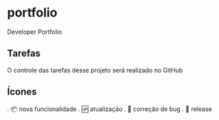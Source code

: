 # portfolio

Developer Portfolio

## Tarefas

O controle das tarefas  desse projeto será realizado no GitHub

## Ícones

. :package: nova funcionalidade
. :up: atualização
. :bug: correção de bug
. :checkered_flag: release

